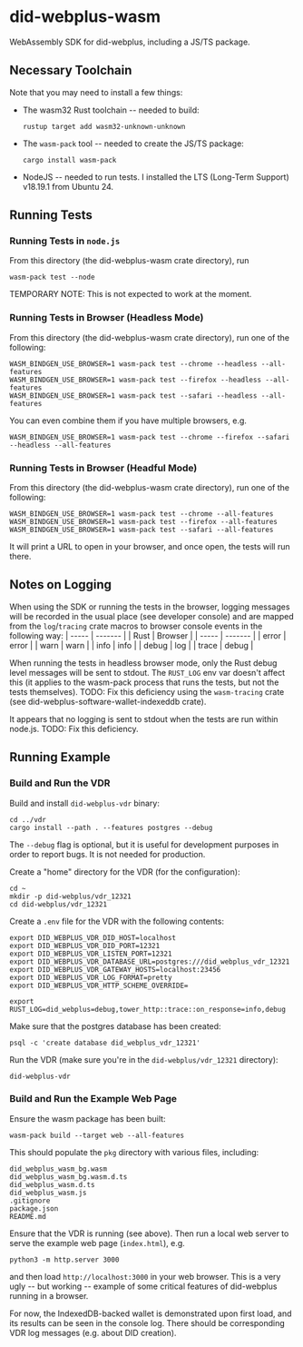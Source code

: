 # did-webplus-wasm

WebAssembly SDK for did-webplus, including a JS/TS package.

## Necessary Toolchain

Note that you may need to install a few things:

-   The wasm32 Rust toolchain -- needed to build:

        rustup target add wasm32-unknown-unknown

-   The `wasm-pack` tool -- needed to create the JS/TS package:

        cargo install wasm-pack

-   NodeJS -- needed to run tests.  I installed the LTS (Long-Term Support) v18.19.1 from Ubuntu 24.

## Running Tests

### Running Tests in `node.js`

From this directory (the did-webplus-wasm crate directory), run

    wasm-pack test --node

TEMPORARY NOTE: This is not expected to work at the moment.

### Running Tests in Browser (Headless Mode)

From this directory (the did-webplus-wasm crate directory), run one of the following:

    WASM_BINDGEN_USE_BROWSER=1 wasm-pack test --chrome --headless --all-features
    WASM_BINDGEN_USE_BROWSER=1 wasm-pack test --firefox --headless --all-features
    WASM_BINDGEN_USE_BROWSER=1 wasm-pack test --safari --headless --all-features

You can even combine them if you have multiple browsers, e.g.

    WASM_BINDGEN_USE_BROWSER=1 wasm-pack test --chrome --firefox --safari --headless --all-features

### Running Tests in Browser (Headful Mode)

From this directory (the did-webplus-wasm crate directory), run one of the following:

    WASM_BINDGEN_USE_BROWSER=1 wasm-pack test --chrome --all-features
    WASM_BINDGEN_USE_BROWSER=1 wasm-pack test --firefox --all-features
    WASM_BINDGEN_USE_BROWSER=1 wasm-pack test --safari --all-features

It will print a URL to open in your browser, and once open, the tests will run there.

## Notes on Logging

When using the SDK or running the tests in the browser, logging messages will be recorded in the usual place (see developer console) and are mapped from the `log`/`tracing` crate macros to browser console events in the following way:
| ----- | ------- |
| Rust  | Browser |
| ----- | ------- |
| error | error   |
| warn  | warn    |
| info  | info    |
| debug | log     |
| trace | debug   |

When running the tests in headless browser mode, only the Rust debug level messages will be sent to stdout.  The `RUST_LOG` env var doesn't affect this (it applies to the wasm-pack process that runs the tests, but not the tests themselves).  TODO: Fix this deficiency using the `wasm-tracing` crate (see did-webplus-software-wallet-indexeddb crate).

It appears that no logging is sent to stdout when the tests are run within node.js.  TODO: Fix this deficiency.

## Running Example

### Build and Run the VDR

Build and install `did-webplus-vdr` binary:

    cd ../vdr
    cargo install --path . --features postgres --debug

The `--debug` flag is optional, but it is useful for development purposes in order to report bugs.  It is not needed for production.

Create a "home" directory for the VDR (for the configuration):

    cd ~
    mkdir -p did-webplus/vdr_12321
    cd did-webplus/vdr_12321

Create a `.env` file for the VDR with the following contents:

    export DID_WEBPLUS_VDR_DID_HOST=localhost
    export DID_WEBPLUS_VDR_DID_PORT=12321
    export DID_WEBPLUS_VDR_LISTEN_PORT=12321
    export DID_WEBPLUS_VDR_DATABASE_URL=postgres:///did_webplus_vdr_12321
    export DID_WEBPLUS_VDR_GATEWAY_HOSTS=localhost:23456
    export DID_WEBPLUS_VDR_LOG_FORMAT=pretty
    export DID_WEBPLUS_VDR_HTTP_SCHEME_OVERRIDE=

    export RUST_LOG=did_webplus=debug,tower_http::trace::on_response=info,debug

Make sure that the postgres database has been created:

    psql -c 'create database did_webplus_vdr_12321'

Run the VDR (make sure you're in the `did-webplus/vdr_12321` directory):

    did-webplus-vdr

### Build and Run the Example Web Page

Ensure the wasm package has been built:

    wasm-pack build --target web --all-features

This should populate the `pkg` directory with various files, including:

    did_webplus_wasm_bg.wasm
    did_webplus_wasm_bg.wasm.d.ts
    did_webplus_wasm.d.ts
    did_webplus_wasm.js
    .gitignore
    package.json
    README.md

Ensure that the VDR is running (see above).  Then run a local web server to serve the example web page (`index.html`), e.g.

    python3 -m http.server 3000

and then load `http://localhost:3000` in your web browser.  This is a very ugly -- but working -- example of some critical features of did-webplus running in a browser.

For now, the IndexedDB-backed wallet is demonstrated upon first load, and its results can be seen in the console log.  There should be corresponding VDR log messages (e.g. about DID creation).
